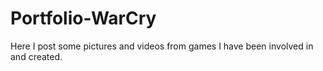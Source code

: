 # Portfolio-WarCry
Here I post some pictures and videos from games I have been involved in and created.
